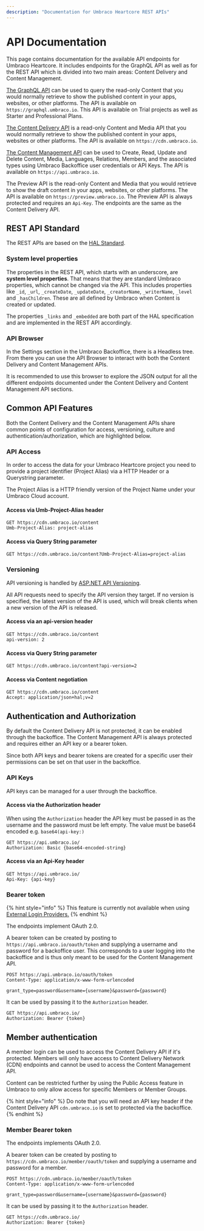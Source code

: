 ```yaml
---
description: "Documentation for Umbraco Heartcore REST APIs"
---
```


# API Documentation

This page contains documentation for the available API endpoints for Umbraco Heartcore. It includes endpoints for the GraphQL API as well as for the REST API which is divided into two main areas: Content Delivery and Content Management.

[The GraphQL API](graphql/README.md) can be used to query the read-only Content that you would normally retrieve to show the published content in your apps, websites, or other platforms. The API is available on `https://graphql.umbraco.io`. This API is available on Trial projects as well as Starter and Professional Plans.

[The Content Delivery API](content-delivery/README.md) is a read-only Content and Media API that you would normally retrieve to show the published content in your apps, websites or other platforms. The API is available on `https://cdn.umbraco.io`.

[The Content Management API](content-management/README.md) can be used to Create, Read, Update and Delete Content, Media, Languages, Relations, Members, and the associated types using Umbraco Backoffice user credentials or API Keys. The API is available on `https://api.umbraco.io`.

The Preview API is the read-only Content and Media that you would retrieve to show the draft content in your apps, websites, or other platforms. The API is available on `https://preview.umbraco.io`. The Preview API is always protected and requires an `Api-Key`. The endpoints are the same as the Content Delivery API.

## REST API Standard

The REST APIs are based on the [HAL Standard](https://weierophinney.github.io/hal/hal/).

### System level properties

The properties in the REST API, which starts with an underscore, are **system level properties**. That means that they are standard Umbraco properties, which cannot be changed via the API. This includes properties like `_id`, `_url`, `_createDate`, `_updateDate`, `_creatorName`, `_writerName`, `_level` and `_hasChildren`. These are all defined by Umbraco when Content is created or updated.

The properties `_links` and `_embedded` are both part of the HAL specification and are implemented in the REST API accordingly.

### API Browser

In the Settings section in the Umbraco Backoffice, there is a Headless tree. From there you can use the API Browser to interact with both the Content Delivery and Content Management APIs.

It is recommended to use this browser to explore the JSON output for all the different endpoints documented under the Content Delivery and Content Management API sections.

## Common API Features

Both the Content Delivery and the Content Management APIs share common points of configuration for access, versioning, culture and authentication/authorization, which are highlighted below.

### API Access

In order to access the data for your Umbraco Heartcore project you need to provide a project identifier (Project Alias) via a HTTP Header or a Querystring parameter.

The Project Alias is a HTTP friendly version of the Project Name under your Umbraco Cloud account.

#### Access via Umb-Project-Alias header

```http
GET https://cdn.umbraco.io/content
Umb-Project-Alias: project-alias
```

#### Access via Query String parameter

```http
GET https://cdn.umbraco.io/content?Umb-Project-Alias=project-alias
```

### Versioning

API versioning is handled by [ASP.NET API Versioning](https://github.com/microsoft/aspnet-api-versioning).

All API requests need to specify the API version they target. If no version is specified, the latest version of the API is used, which will break clients when a new version of the API is released.

#### Access via an api-version header

```http
GET https://cdn.umbraco.io/content
api-version: 2
```

#### Access via Query String parameter

```http
GET https://cdn.umbraco.io/content?api-version=2
```

#### Access via Content negotiation

```http
GET https://cdn.umbraco.io/content
Accept: application/json+hal;v=2
```

## Authentication and Authorization

By default the Content Delivery API is not protected, it can be enabled through the backoffice. The Content Management API is always protected and requires either an API key or a bearer token.

Since both API keys and bearer tokens are created for a specific user their permissions can be set on that user in the backoffice.

### API Keys

API keys can be managed for a user through the backoffice.

#### Access via the Authorization header

When using the `Authorization` header the API key must be passed in as the username and the password must be left empty. The value must be base64 encoded e.g. `base64(api-key:)`

```http
GET https://api.umbraco.io/
Authorization: Basic {base64-encoded-string}
```

#### Access via an Api-Key header

```http
GET https://api.umbraco.io/
Api-Key: {api-key}
```

### Bearer token

{% hint style="info" %}
This feature is currently not available when using [External Login Providers.](../../umbraco-cloud/set-up/external-login-providers.md)
{% endhint %}

The endpoints implement OAuth 2.0.

A bearer token can be created by posting to `https://api.umbraco.io/oauth/token` and supplying a username and password for a backoffice user.
This corresponds to a user logging into the backoffice and is thus only meant to be used for the Content Management API.

```http
POST https://api.umbraco.io/oauth/token
Content-Type: application/x-www-form-urlencoded

grant_type=password&username={username}&password={password}
```

It can be used by passing it to the `Authorization` header.

```http
GET https://api.umbraco.io/
Authorization: Bearer {token}
```

## Member authentication

A member login can be used to access the Content Delivery API if it's protected. Members will only have access to Content Delivery Network (CDN) endpoints and cannot be used to access the Content Management API.

Content can be restricted further by using the Public Access feature in Umbraco to only allow access for specific Members or Member Groups.

{% hint style="info" %}
Do note that you will need an API key header if the Content Delivery API `cdn.umbraco.io` is set to protected via the backoffice.
{% endhint %}

### Member Bearer token

The endpoints implements OAuth 2.0.

A bearer token can be created by posting to `https://cdn.umbraco.io/member/oauth/token` and supplying a username and password for a member.

```http
POST https://cdn.umbraco.io/member/oauth/token
Content-Type: application/x-www-form-urlencoded

grant_type=password&username={username}&password={password}
```

It can be used by passing it to the `Authorization` header.

```http
GET https://cdn.umbraco.io/
Authorization: Bearer {token}
```
